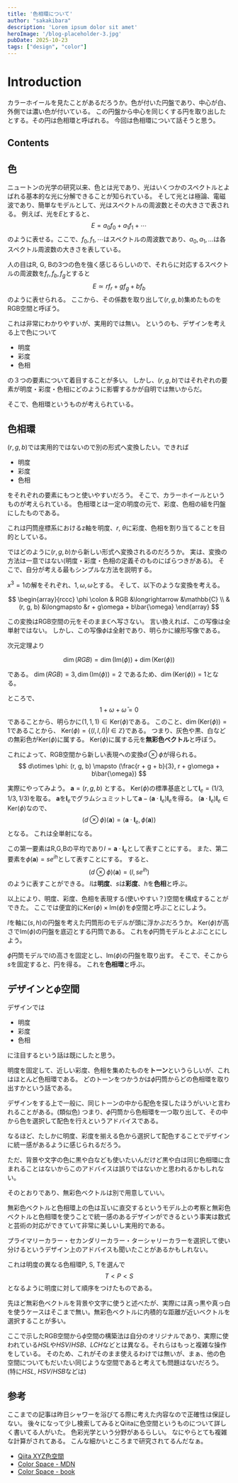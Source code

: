 ```yaml
---
title: '色相環について'
author: "sakakibara"
description: 'Lorem ipsum dolor sit amet'
heroImage: '/blog-placeholder-3.jpg'
pubDate: 2025-10-23
tags: ["design", "color"]
---
```


# Introduction
カラーホイールを見たことがあるだろうか。色が付いた円盤であり、中心が白、外側では濃い色が付いている。
この円盤から中心を同じくする円を取り出したとする。その円は色相環と呼ばれる。
今回は色相環について話そうと思う。

## Contents
## 色
ニュートンの光学の研究以来、色とは光であり、光はいくつかのスペクトルとよばれる基本的な光に分解できることが知られている。
そして光とは極論、電磁波であり、簡単なモデルとして、光はスペクトルの周波数とその大きさで表される。
例えば、光を$E$とすると、
$$
E = a_0f_0 + a_1f_1 + \cdots
$$
のように表せる。ここで、$f_0, f_1, \cdots$はスペクトルの周波数であり、$a_0, a_1, \ldots$は各スペクトル周波数の大きさを表している。

人の目はR, G, Bの3つの色を強く感じるらしいので、それらに対応するスペクトルの周波数を$f_r, f_b, f_g$とすると
$$
E \simeq rf_r + gf_g + bf_b
$$
のように表せられる。
ここから、その係数を取り出して$(r, g, b)$集めたものをRGB空間と呼ぼう。

これは非常にわかりやすいが、実用的では無い。
というのも、デザインを考える上で色について
- 明度
- 彩度
- 色相

の３つの要素について着目することが多い。
しかし、$(r, g, b)$ではそれぞれの要素が明度・彩度・色相にどのように影響するかが自明では無いからだ。

そこで、色相環というものが考えられている。

## 色相環

$(r, g, b)$では実用的ではないので別の形式へ変換したい。できれば
- 明度
- 彩度
- 色相

をそれぞれの要素にもつと使いやすいだろう。
そこで、カラーホイールというものが考えられている。
色相環とは一定の明度の元で、彩度、色相の組を円盤にしたものである。

これは円筒座標系におけるz軸を明度、$r$, $\theta$に彩度、色相を割り当てることを目的としている。

ではどのように$(r, g, b)$から新しい形式へ変換されるのだろうか。
実は、変換の方法は一意ではない(明度・彩度・色相の定義そのものにばらつきがある)。
そこで、自分が考える最もシンプルな方法を説明する。

$x^3=1$の解をそれぞれ、$1, \omega, \bar{\omega}$とする。
そして、以下のような変換を考える。

$$
\begin{array}{rccc}
\phi \colon & RGB   &\longrightarrow   &\mathbb{C} \\
     & (r, g, b)    &\longmapsto       &r + g\omega + b\bar{\omega}
\end{array}
$$

この変換はRGB空間の元をそのまま$\mathbb{C}$へ写さない。
言い換えれば、この写像は全単射ではない。
しかし、この写像$\phi$は全射であり、明らかに線形写像である。

次元定理より

$$
\dim (RGB) = \dim (\mathrm{Im}(\phi)) + \dim (\mathrm{Ker}(\phi))
$$

である。
$\dim (RGB) = 3, \dim (\mathrm{Im}(\phi)) = 2$ であるため、$\dim (\mathrm{Ker}(\phi)) = 1$となる。

ところで、
$$
1 + \omega + \bar{\omega} = 0
$$
であることから、明らかに$(1, 1, 1) \in \mathrm{Ker}(\phi)$である。
このこと、$\dim (\mathrm{Ker}(\phi)) = 1$であることから、
$\mathrm{Ker}(\phi) = \{ (l, l, l) | l \in \mathbb{Z} \}$である。
つまり、灰色や黒、白などの無彩色が$\mathrm{Ker}(\phi)$に属する。
$\mathrm{Ker}(\phi)$に属する元を**無彩色ベクトル**と呼ぼう。

これによって、RGB空間から新しい表現への変換$d\otimes \phi$が得られる。
$$
d\otimes \phi: (r, g, b) \mapsto (\frac{r + g + b}{3}, r + g\omega + b\bar{\omega})
$$

実際にやってみよう。
$\bm{a} = (r, g, b)$ とする。
$\mathrm{Ker}(\phi)$の標準基底として$\bm{l}_e = (1/3, 1/3, 1/3)$を取る。
$\bm{a}$を$\bm{l}_e$でグラムシュミットして$\bm{a} - (\bm{a}\cdot\bm{l}_e)\bm{l}_e$を得る。
$(\bm{a}\cdot\bm{l}_e)\bm{l}_e \in \mathrm{Ker}(\phi)$なので、
$$
(d\otimes \phi)(\bm{a}) = (\bm{a}\cdot\bm{l}_e, \phi(\bm{a}))
$$
となる。
これは全単射になる。

この第一要素はR,G,Bの平均であり$l = \bm{a}\cdot\bm{l}_e$として表すことにする。
また、第二要素を$\phi(\bm{a})=se^{ih}$として表すことにする。
すると、
$$
(d\otimes \phi)(\bm{a}) = (l, se^{ih})
$$
のように表すことができる。
$l$は**明度**、$s$は**彩度**、$h$を**色相**と呼ぶ。

以上により、明度、彩度、色相を表現する(使いやすい？)空間を構成することができた。
ここでは便宜的に$\mathrm{Ker}(\phi)\times \mathrm{Im}(\phi)$を$\phi$空間と呼ぶことにしよう。

$l$を軸に$(s, h)$の円盤を考えた円筒形のモデルが頭に浮かぶだろうか。
$\mathrm{Ker}(\phi)$が高さで$\mathrm{Im}(\phi)$の円盤を底辺とする円筒である。
これを$\phi$円筒モデルとよぶことにしよう。

$\phi$円筒モデルで$l$の高さを固定とし、$\mathrm{Im}(\phi)$の円盤を取り出す。
そこで、そこから$s$を固定すると、円を得る。
これを**色相環**と呼ぶ。

## デザインと$\phi$空間

デザインでは
- 明度
- 彩度
- 色相

に注目するという話は既にしたと思う。

明度を固定して、近しい彩度、色相を集めたものを**トーン**というらしいが、これはほとんど色相環である。
どのトーンをつかうかは$\phi$円筒からどの色相環を取り出すかという話である。

デザインをする上で一般に、同じトーンの中から配色を探したほうがいいと言われることがある。(類似色)
つまり、$\phi$円筒から色相環を一つ取り出して、その中から色を選択して配色を行えというアドバイスである。

なるほど、たしかに明度、彩度を揃える色から選択して配色することでデザインに統一感があるように感じられるだろう。

ただ、背景や文字の色に黒や白なども使いたいんだけど黒や白は同じ色相環に含まれることはないからこのアドバイスは誤りではないかと思われるかもしれない。

そのとおりであり、無彩色ベクトルは別で用意していい。

無彩色ベクトルと色相環上の色は互いに直交するというモデル上の考察と無彩色ベクトルと色相環を使うことで統一感のあるデザインができるという事実は数式と芸術の対応ができていて非常に美しいし実用的である。

プライマリーカラー・セカンダリーカラー・ターシャリーカラーを選択して使い分けるというデザイン上のアドバイスも聞いたことがあるかもしれない。

これは明度の異なる色相環P, S, Tを選んで
$$
T < P < S
$$
となるように明度に対して順序をつけたものである。

先ほど無彩色ベクトルを背景や文字に使うと述べたが、実際には真っ黒や真っ白を使うケースはそこまで無い。無彩色ベクトルに内積的な距離が近いベクトルを選択することが多い。

ここで示したRGB空間から$\phi$空間の構築法は自分のオリジナルであり、実際に使われている$HSL$や$HSV/HSB$、$LCH$などとは異なる。それらはもっと複雑な操作をしている。
そのため、これがそのまま使えるわけでは無いが、まぁ、他の色空間についてもだいたい同じような空間であると考えても問題はないだろう。(特に$HSL$, $HSV/HSB$などは)


## 参考

ここまでの記事は昨日シャワーを浴びてる際に考えた内容なので正確性は保証しない。
後々になって少し検索してみるとQiitaに色空間というものについて詳しく書いてる人がいた。
色彩光学という分野があるらしい。
なにやらとても複雑な計算がされてある。
こんな細かいところまで研究されてるんだなぁ。

- [Qiita XYZ色空間](https://qiita.com/Ushio/items/203f16ad1e23fd42231c)
- [Color Space - MDN](https://developer.mozilla.org/ja/docs/Glossary/Color_space)
- [Color Space - book ](https://ericportis.com/posts/2024/okay-color-spaces/)

